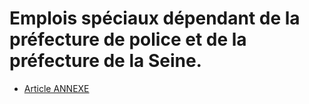 # Emplois spéciaux dépendant de la préfecture de police et de la préfecture de la Seine.

- [Article ANNEXE](article-annexe.md)
